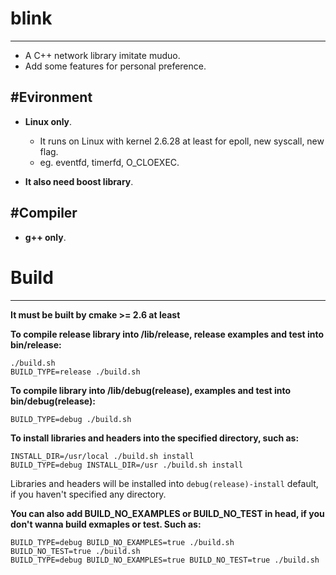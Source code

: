 # blink
-------
* A C++ network library imitate muduo.
* Add some features for personal preference.

#Evironment
-----------

* **Linux only**.
    * It runs on Linux with kernel 2.6.28 at least for epoll, new syscall, new flag.
    * eg. eventfd, timerfd, O_CLOEXEC.

* **It also need boost library**.

#Compiler
---------

* **g++ only**.

# Build
-------

**It must be built by cmake >= 2.6 at least**

**To compile release library into /lib/release, release examples and test into bin/release:**

```
./build.sh
BUILD_TYPE=release ./build.sh
```

**To compile library into /lib/debug(release), examples and test into bin/debug(release):**

```
BUILD_TYPE=debug ./build.sh
```

**To install libraries and headers into the specified directory, such as:**

```
INSTALL_DIR=/usr/local ./build.sh install
BUILD_TYPE=debug INSTALL_DIR=/usr ./build.sh install
```

Libraries and headers will be installed into `debug(release)-install` default, if you haven't specified any directory.

**You can also add BUILD_NO_EXAMPLES or BUILD_NO_TEST in head, if you don't wanna build exmaples or test. Such as:**

```
BUILD_TYPE=debug BUILD_NO_EXAMPLES=true ./build.sh
BUILD_NO_TEST=true ./build.sh
BUILD_TYPE=debug BUILD_NO_EXAMPLES=true BUILD_NO_TEST=true ./build.sh
```
